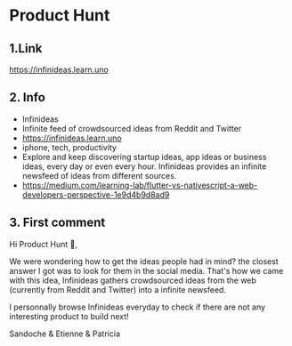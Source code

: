 # Product Hunt

## 1.Link
https://infinideas.learn.uno


## 2. Info
* Infinideas
* Infinite feed of crowdsourced ideas from Reddit and Twitter
* https://infinideas.learn.uno
* iphone, tech, productivity
* Explore and keep discovering startup ideas, app ideas or business ideas, every day or even every hour. Infinideas provides an infinite newsfeed of ideas from different sources.
* https://medium.com/learning-lab/flutter-vs-nativescript-a-web-developers-perspective-1e9d4b9d8ad9


## 3. First comment

Hi Product Hunt 👋,

We were wondering how to get the ideas people had in mind? the closest answer I got was to look for them in the social media.
That's how we came with this idea, Infinideas gathers crowdsourced ideas from the web (currently from Reddit and Twitter) into a infinite newsfeed.

I personnally browse Infinideas everyday to check if there are not any interesting product to build next!

Sandoche & Etienne & Patricia